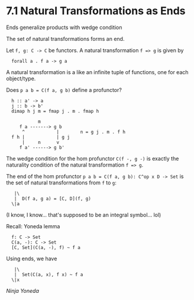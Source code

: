 # 7.1 Natural Transformations as Ends
Ends generalize products with wedge condition

The set of natural transformations forms an end.

Let `f, g: C -> C` be functors. A natural transformation `f => g` is given by
```
  forall a . f a -> g a
```

A natural transformation is a like an infinite tuple of functions, one for each object/type.

Does `p a b = C(f a, g b)` define a profunctor?
```
  h :: a' -> a
  j :: b -> b'
  dimap h j m = fmap j . m . fmap h

            m
     f a -------> g b
      ^            |        n = g j . m . f h
  f h |            | g j
      |     n      v
     f a' ------> g b'
```
The wedge condition for the hom profunctor `C(f -, g -)` is exactly the naturality condition of the natural transformation `f => g`.

The end of the hom profunctor `p a b = C(f a, g b): C^op x D -> Set` is the set of natural transformations from `f` to `g`:
```
   |\
   |  D(f a, g a) = [C, D](f, g)
  \|a
```
(I know, I know... that's supposed to be an integral symbol... lol)

Recall: Yoneda lemma
```
  f: C -> Set
  C(a, -): C -> Set
  [C, Set](C(a, -), f) ~ f a
```
Using ends, we have
```
   |\
   |  Set(C(a, x), f x) ~ f a
  \|x
```
*Ninja Yoneda*
